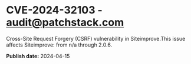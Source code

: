 # CVE-2024-32103 - audit@patchstack.com

Cross-Site Request Forgery (CSRF) vulnerability in Siteimprove.This issue affects Siteimprove: from n/a through 2.0.6.



**Publish date:** 2024-04-15
